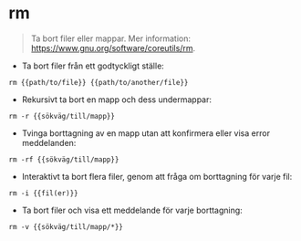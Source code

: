 # rm

> Ta bort filer eller mappar.
> Mer information: <https://www.gnu.org/software/coreutils/rm>.

- Ta bort filer från ett godtyckligt ställe:

`rm {{path/to/file}} {{path/to/another/file}}`

- Rekursivt ta bort en mapp och dess undermappar:

`rm -r {{sökväg/till/mapp}}`

- Tvinga borttagning av en mapp utan att konfirmera eller visa error meddelanden:

`rm -rf {{sökväg/till/mapp}}`

- Interaktivt ta bort flera filer, genom att fråga om borttagning för varje fil:

`rm -i {{fil(er)}}`

- Ta bort filer och visa ett meddelande för varje borttagning:

`rm -v {{sökväg/till/mapp/*}}`

